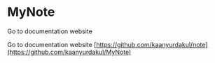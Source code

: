 # MyNote

Go to documentation website

Go to documentation website [https://github.com/kaanyurdakul/note](https://github.com/kaanyurdakul/MyNote)
